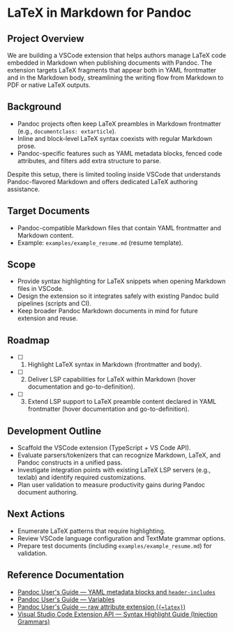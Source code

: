 # LaTeX in Markdown for Pandoc

## Project Overview

We are building a VSCode extension that helps authors manage LaTeX code embedded in Markdown when publishing documents with Pandoc. The extension targets LaTeX fragments that appear both in YAML frontmatter and in the Markdown body, streamlining the writing flow from Markdown to PDF or native LaTeX outputs.

## Background

- Pandoc projects often keep LaTeX preambles in Markdown frontmatter (e.g., `documentclass: extarticle`).
- Inline and block-level LaTeX syntax coexists with regular Markdown prose.
- Pandoc-specific features such as YAML metadata blocks, fenced code attributes, and filters add extra structure to parse.

Despite this setup, there is limited tooling inside VSCode that understands Pandoc-flavored Markdown and offers dedicated LaTeX authoring assistance.

## Target Documents

- Pandoc-compatible Markdown files that contain YAML frontmatter and Markdown content.
- Example: `examples/example_resume.md` (resume template).

## Scope

- Provide syntax highlighting for LaTeX snippets when opening Markdown files in VSCode.
- Design the extension so it integrates safely with existing Pandoc build pipelines (scripts and CI).
- Keep broader Pandoc Markdown documents in mind for future extension and reuse.

## Roadmap

- [ ] 1. Highlight LaTeX syntax in Markdown (frontmatter and body).
- [ ] 2. Deliver LSP capabilities for LaTeX within Markdown (hover documentation and go-to-definition).
- [ ] 3. Extend LSP support to LaTeX preamble content declared in YAML frontmatter (hover documentation and go-to-definition).

## Development Outline

- Scaffold the VSCode extension (TypeScript + VS Code API).
- Evaluate parsers/tokenizers that can recognize Markdown, LaTeX, and Pandoc constructs in a unified pass.
- Investigate integration points with existing LaTeX LSP servers (e.g., texlab) and identify required customizations.
- Plan user validation to measure productivity gains during Pandoc document authoring.

## Next Actions

- Enumerate LaTeX patterns that require highlighting.
- Review VSCode language configuration and TextMate grammar options.
- Prepare test documents (including `examples/example_resume.md`) for validation.

## Reference Documentation

- [Pandoc User's Guide — YAML metadata blocks and `header-includes`](https://pandoc.org/MANUAL.html#metadata-blocks)
- [Pandoc User's Guide — Variables](https://pandoc.org/MANUAL.html#variables)
- [Pandoc User's Guide — raw attribute extension (`{=latex}`)](https://pandoc.org/MANUAL.html#extension-raw_attribute)
- [Visual Studio Code Extension API — Syntax Highlight Guide (Injection Grammars)](https://code.visualstudio.com/api/language-extensions/syntax-highlight-guide#injection-grammars)
